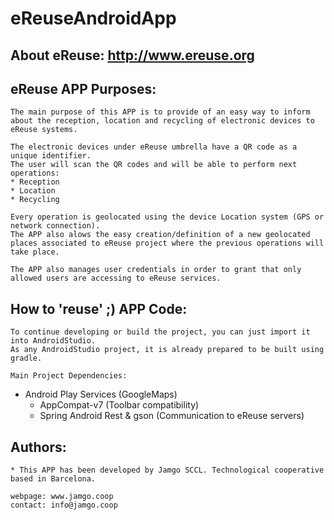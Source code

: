 # eReuseAndroidApp
## About eReuse:  http://www.ereuse.org

## eReuse APP Purposes:
	The main purpose of this APP is to provide of an easy way to inform about the reception, location and recycling of electronic devices to eReuse systems.

	The electronic devices under eReuse umbrella have a QR code as a unique identifier.
	The user will scan the QR codes and will be able to perform next operations:
	* Reception
	* Location
	* Recycling

	Every operation is geolocated using the device Location system (GPS or network connection).
	The APP also alows the easy creation/definition of a new geolocated places associated to eReuse project where the previous operations will take place.

	The APP also manages user credentials in order to grant that only allowed users are accessing to eReuse services.

## How to 'reuse' ;) APP Code:

	To continue developing or build the project, you can just import it into AndroidStudio.
	As any AndroidStudio project, it is already prepared to be built using gradle.

	Main Project Dependencies: 

  * Android Play Services (GoogleMaps)
	* AppCompat-v7 (Toolbar compatibility)
	* Spring Android Rest & gson (Communication to eReuse servers)

## Authors:

	* This APP has been developed by Jamgo SCCL. Technological cooperative based in Barcelona. 
	
	webpage: www.jamgo.coop
	contact: info@jamgo.coop
